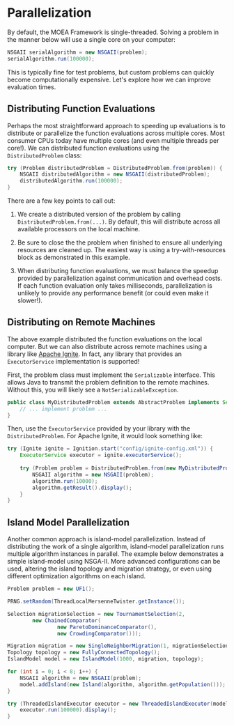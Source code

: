 # Parallelization

By default, the MOEA Framework is single-threaded.  Solving a problem in the manner below will use a single core on
your computer:

<!-- java:examples/org/moeaframework/examples/parallel/ParallelizationExample.java [44:45] -->

```java
NSGAII serialAlgorithm = new NSGAII(problem);
serialAlgorithm.run(100000);
```

This is typically fine for test problems, but custom problems can quickly become computationally expensive.  Let's
explore how we can improve evaluation times.

## Distributing Function Evaluations

Perhaps the most straightforward approach to speeding up evaluations is to distribute or parallelize the function
evaluations across multiple cores.  Most consumer CPUs today have multiple cores (and even multiple threads per core!).
We can distributed function evaluations using the `DistributedProblem` class:

<!-- java:examples/org/moeaframework/examples/parallel/ParallelizationExample.java [55:58] -->

```java
try (Problem distributedProblem = DistributedProblem.from(problem)) {
    NSGAII distributedAlgorithm = new NSGAII(distributedProblem);
    distributedAlgorithm.run(100000);
}
```

There are a few key points to call out:

1. We create a distributed version of the problem by calling `DistributedProblem.from(...)`.  By default, this
   will distribute across all available processors on the local machine.

2. Be sure to close the the problem when finished to ensure all underlying resources are cleaned up.  The easiest
   way is using a try-with-resources block as demonstrated in this example.
   
3. When distributing function evaluations, we must balance the speedup provided by parallelization against
   communication and overhead costs.  If each function evaluation only takes milliseconds, parallelization is unlikely
   to provide any performance benefit (or could even make it slower!).

## Distributing on Remote Machines

The above example distributed the function evaluations on the local computer.  But we can also distribute across
remote machines using a library like [Apache Ignite](https://ignite.apache.org/).  In fact, any library that
provides an `ExecutorService` implementation is supported!

First, the problem class must implement the `Serializable` interface.  This allows Java to transmit the problem
definition to the remote machines.  Without this, you will likely see a `NotSerializableException`.

```java
public class MyDistributedProblem extends AbstractProblem implements Serializable {
    // ... implement problem ...
}
```

Then, use the `ExecutorService` provided by your library with the `DistributedProblem`.  For Apache Ignite,
it would look something like:

```java
try (Ignite ignite = Ignition.start("config/ignite-config.xml")) {
    ExecutorService executor = ignite.executorService();
			
    try (Problem problem = DistributedProblem.from(new MyDistributedProblem(), executor)) {
        NSGAII algorithm = new NSGAII(problem);
        algorithm.run(10000);		
        algorithm.getResult().display();
    }
}
```

## Island Model Parallelization

Another common approach is island-model parallelization.  Instead of distributing the work of a single algorithm,
island-model parallelization runs multiple algorithm instances in parallel.  The example below demonstrates a simple
island-model using NSGA-II.  More advanced configurations can be used, altering the island topology and migration
strategy, or even using different optimization algorithms on each island.

<!-- java:examples/org/moeaframework/examples/parallel/IslandModelExample.java [46:66] -->

```java
Problem problem = new UF1();

PRNG.setRandom(ThreadLocalMersenneTwister.getInstance());

Selection migrationSelection = new TournamentSelection(2, 
        new ChainedComparator(
                new ParetoDominanceComparator(),
                new CrowdingComparator()));

Migration migration = new SingleNeighborMigration(1, migrationSelection);
Topology topology = new FullyConnectedTopology();
IslandModel model = new IslandModel(1000, migration, topology);

for (int i = 0; i < 8; i++) {
    NSGAII algorithm = new NSGAII(problem);
    model.addIsland(new Island(algorithm, algorithm.getPopulation()));
}

try (ThreadedIslandExecutor executor = new ThreadedIslandExecutor(model)) {
    executor.run(100000).display();
}
```
